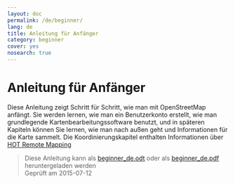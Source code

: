 ```yaml
---
layout: doc
permalink: /de/beginner/
lang: de
title: Anleitung für Anfänger
category: beginner
cover: yes
nosearch: true
---
```


Anleitung für Anfänger
================


Diese Anleitung zeigt Schritt für Schritt, wie man mit OpenStreetMap anfängt. Sie werden lernen,
wie man ein Benutzerkonto erstellt, wie man grundlegende Kartenbearbeitungssoftware benutzt, und in späteren Kapiteln können Sie lernen, wie man nach außen geht
und Informationen für die Karte sammelt. Die Koordinierungskapitel enthalten Informationen über [HOT Remote Mapping](/en/coordination/) 

> Diese Anleitung kann als [beginner_de.odt](/files/beginner_de.odt) oder als [beginner_de.pdf](/files/beginner_de.pdf) heruntergeladen werden  
Geprüft am 2015-07-12  